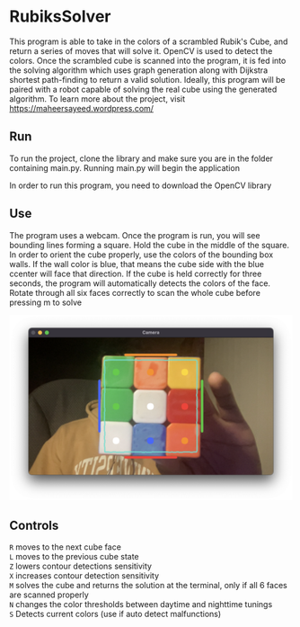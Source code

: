 # RubiksSolver

This program is able to take in the colors of a scrambled Rubik's Cube, and return a series of moves that will solve it. OpenCV is used to detect the colors. Once the scrambled cube is scanned into the program, it is fed into the solving algorithm which uses graph generation along with Dijkstra shortest path-finding to return a valid solution. Ideally, this program will be paired with a robot capable of solving the real cube using the generated algorithm. To learn more about the project, visit https://maheersayeed.wordpress.com/

## Run
To run the project, clone the library and make sure you are in the folder containing main.py. Running main.py will begin the application

In order to run this program, you need to download the OpenCV library 

## Use
The program uses a webcam. Once the program is run, you will see bounding lines forming a square. Hold the cube in the middle of the square.
In order to orient the cube properly, use the colors of the bounding box walls. If the wall color is blue, that means the cube side with the blue ccenter will face that direction. 
If the cube is held correctly for three seconds, the program will automatically detects the colors of the face.
Rotate through all six faces correctly to scan the whole cube before pressing m to solve

![Depth First Search with 125 X 250 Maze](https://github.com/maheersayeed99/RubiksSolver/blob/main/pictures/Main%20Page.png)

## Controls

`R` moves to the next cube face  
`L` moves to the previous cube state  
`Z` lowers contour detections sensitivity  
`X` increases contour detection sensitivity  
`M` solves the cube and returns the solution at the terminal, only if all 6 faces are scanned properly  
`N` changes the color thresholds between daytime and nighttime tunings  
`S` Detects current colors (use if auto detect malfunctions)  
